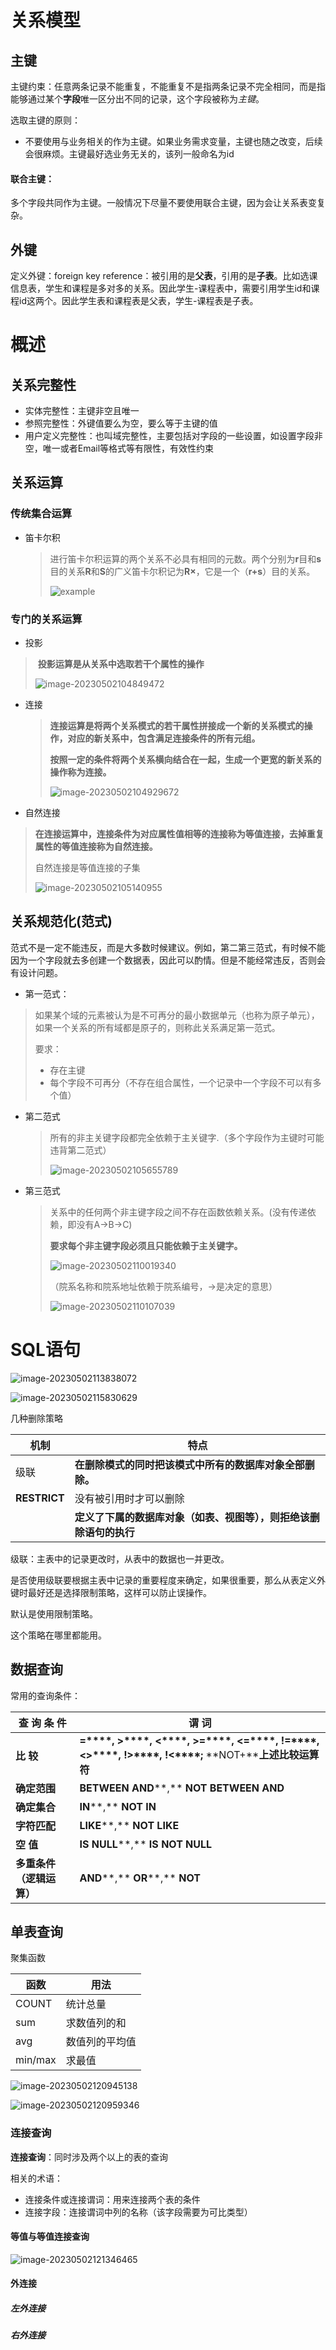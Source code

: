 # 关系模型

## 主键

主键约束：任意两条记录不能重复，不能重复不是指两条记录不完全相同，而是指能够通过某个**字段**唯一区分出不同的记录，这个字段被称为*主键*。

选取主键的原则：

- 不要使用与业务相关的作为主键。如果业务需求变量，主键也随之改变，后续会很麻烦。主键最好选业务无关的，该列一般命名为id

#### 联合主键：

多个字段共同作为主键。一般情况下尽量不要使用联合主键，因为会让关系表变复杂。



## 外键

定义外键：foreign key reference：被引用的是**父表**，引用的是**子表**。比如选课信息表，学生和课程是多对多的关系。因此学生-课程表中，需要引用学生id和课程id这两个。因此学生表和课程表是父表，学生-课程表是子表。



# 概述

## 关系完整性

- 实体完整性：主键非空且唯一
- 参照完整性：外键值要么为空，要么等于主键的值
- 用户定义完整性：也叫域完整性，主要包括对字段的一些设置，如设置字段非空，唯一或者Email等格式等有限性，有效性约束

## 关系运算

### 传统集合运算

- 笛卡尔积

  > ​    进行笛卡尔积运算的两个关系不必具有相同的元数。两个分别为**r**目和**s**目的关系**R**和**S**的广义笛卡尔积记为**R×**，它是一个（**r+s**）目的关系。
  >
  > ![example](https://qingbin.oss-cn-chengdu.aliyuncs.com/img/self/202305021045613.png)

### 专门的关系运算

- 投影

> ​    **投影运算是从关系中选取若干个属性的操作**
>
> ![image-20230502104849472](https://qingbin.oss-cn-chengdu.aliyuncs.com/img/2023/20230502104852.png)

- 连接

  > **连接运算是将两个关系模式的若干属性拼接成一个新的关系模式的操作，对应的新关系中，包含满足连接条件的所有元组。**
  >
  > **按照一定的条件将两个关系横向结合在一起，生成一个更宽的新关系的操作称为连接。**
  >
  > ![image-20230502104929672](https://qingbin.oss-cn-chengdu.aliyuncs.com/img/2023/20230502104932.png)

- 自然连接

> **在连接运算中，连接条件为对应属性值相等的连接称为等值连接，去掉重复属性的等值连接称为自然连接。**
>
> 自然连接是等值连接的子集
>
> ![image-20230502105140955](https://qingbin.oss-cn-chengdu.aliyuncs.com/img/2023/20230502105143.png)
>
> 

## 关系规范化(范式)

范式不是一定不能违反，而是大多数时候建议。例如，第二第三范式，有时候不能因为一个字段就去多创建一个数据表，因此可以酌情。但是不能经常违反，否则会有设计问题。

- 第一范式：
> 如果某个域的元素被认为是不可再分的最小数据单元（也称为原子单元），如果一个关系的所有域都是原子的，则称此关系满足第一范式。
>
> 要求：
>
> - 存在主键
> - 每个字段不可再分（不存在组合属性，一个记录中一个字段不可以有多个值）

- 第二范式

  > 所有的非主关键字段都完全依赖于主关键字.（多个字段作为主键时可能违背第二范式）
  >
  > ![image-20230502105655789](https://qingbin.oss-cn-chengdu.aliyuncs.com/img/2023/20230502105657.png)

- 第三范式

  > 关系中的任何两个非主键字段之间不存在函数依赖关系。(没有传递依赖，即没有A→B→C)
  >
  > **要求每个非主键字段必须且只能依赖于主关键字。**
  >
  > ![image-20230502110019340](https://qingbin.oss-cn-chengdu.aliyuncs.com/img/2023/20230502110021.png)
  >
  > （院系名称和院系地址依赖于院系编号，→是决定的意思）
  >
  > ![image-20230502110107039](https://qingbin.oss-cn-chengdu.aliyuncs.com/img/2023/20230502110109.png)

# SQL语句

![image-20230502113838072](https://qingbin.oss-cn-chengdu.aliyuncs.com/img/2023/20230502113841.png)



![image-20230502115830629](https://qingbin.oss-cn-chengdu.aliyuncs.com/img/2023/20230502115833.png)



几种删除策略

| 机制         | 特点                                                         |
| ------------ | ------------------------------------------------------------ |
| 级联         | **在删除模式的同时把该模式中所有的数据库对象全部删除。**     |
| **RESTRICT** | 没有被引用时才可以删除                                       |
|              | **定义了下属的数据库对象（如表、视图等），则拒绝该删除语句的执行** |



级联：主表中的记录更改时，从表中的数据也一并更改。

是否使用级联要根据主表中记录的重要程度来确定，如果很重要，那么从表定义外键时最好还是选择限制策略，这样可以防止误操作。

默认是使用限制策略。



这个策略在哪里都能用。

## 数据查询

常用的查询条件：

| **查 询  条 件**         | **谓  词**                                                   |
| ------------------------ | ------------------------------------------------------------ |
| **比  较**               | **=****,** **>****,**  **<****,** **>=****,** **<=****,** **!=****,** **<>****,**  **!>****,** **!<****;** **NOT+****上述比较运算符** |
| **确定范围**             | **BETWEEN AND****,** **NOT  BETWEEN AND**                    |
| **确定集合**             | **IN****,** **NOT IN**                                       |
| **字符匹配**             | **LIKE****,** **NOT  LIKE**                                  |
| **空  值**               | **IS NULL****,** **IS  NOT NULL**                            |
| **多重条件（逻辑运算）** | **AND****,**  **OR****,**  **NOT**                           |

## 单表查询

聚集函数

| 函数 | 用法 |
| ---- | ---- |
|   COUNT   | 统计总量 |
| sum | 求数值列的和 |
| avg | 数值列的平均值 |
| min/max | 求最值 |



![image-20230502120945138](https://qingbin.oss-cn-chengdu.aliyuncs.com/img/2023/20230502120948.png)

![image-20230502120959346](https://qingbin.oss-cn-chengdu.aliyuncs.com/img/2023/20230502121002.png)

### 连接查询

**连接查询**：同时涉及两个以上的表的查询

相关的术语：

- 连接条件或连接谓词：用来连接两个表的条件
- 连接字段：连接谓词中列的名称（该字段需要为可比类型）

#### 等值与等值连接查询

![image-20230502121346465](https://qingbin.oss-cn-chengdu.aliyuncs.com/img/2023/20230502121349.png)

#### 外连接

##### 左外连接

##### 右外连接


